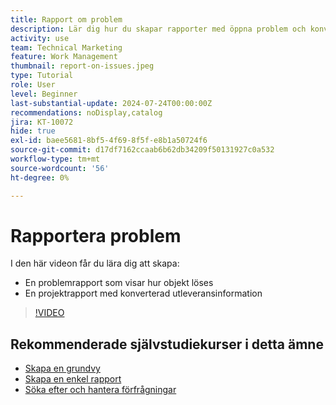 ```yaml
---
title: Rapport om problem
description: Lär dig hur du skapar rapporter med öppna problem och konverteringsinformation.
activity: use
team: Technical Marketing
feature: Work Management
thumbnail: report-on-issues.jpeg
type: Tutorial
role: User
level: Beginner
last-substantial-update: 2024-07-24T00:00:00Z
recommendations: noDisplay,catalog
jira: KT-10072
hide: true
exl-id: baee5681-8bf5-4f69-8f5f-e8b1a50724f6
source-git-commit: d17df7162ccaab6b62db34209f50131927c0a532
workflow-type: tm+mt
source-wordcount: '56'
ht-degree: 0%

---
```


# Rapportera problem

I den här videon får du lära dig att skapa:

* En problemrapport som visar hur objekt löses
* En projektrapport med konverterad utleveransinformation


>[!VIDEO](https://video.tv.adobe.com/v/3432002/?quality=12&learn=on&enablevpops)


## Rekommenderade självstudiekurser i detta ämne

* [Skapa en grundvy](/help/reporting/basic-reporting/create-a-basic-view.md)
* [Skapa en enkel rapport](/help/reporting/basic-reporting/create-a-simple-report.md)
* [Söka efter och hantera förfrågningar](/help/manage-work/issues-requests/find-requests.md)
